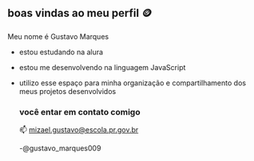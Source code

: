 ## boas vindas ao meu perfil 🪙

Meu nome é Gustavo Marques 

- estou estudando na alura
- estou me desenvolvendo na linguagem JavaScript
- utilizo esse espaço para minha organização e compartilhamento dos meus projetos desenvolvidos

  ### você entar em contato comigo
  📫 mizael.gustavo@escola.pr.gov.br
  
   -@gustavo_marques009
